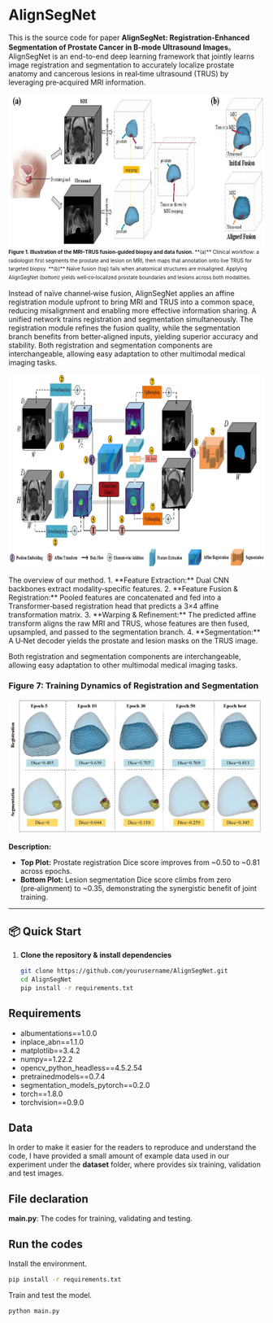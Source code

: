 # AlignSegNet
This is the source code for paper **AlignSegNet: Registration-Enhanced Segmentation of Prostate Cancer in B-mode Ultrasound Images**。
AlignSegNet is an end-to-end deep learning framework that jointly learns image registration and segmentation to accurately localize prostate anatomy and cancerous lesions in real‑time ultrasound (TRUS) by leveraging pre‑acquired MRI information.

<div align=center><img width="800" height="300" src="figures/Figure_1.jpg"/></div>
  <figcaption style="text-align:left; font-size:0.85em; line-height:1.4;">
    <small>
      <strong>Figure 1. Illustration of the MRI–TRUS fusion‑guided biopsy and data fusion.</strong>  
**(a)** Clinical workflow: a radiologist first segments the prostate and lesion on MRI, then maps that annotation onto live TRUS for targeted biopsy.  
**(b)** Naïve fusion (top) fails when anatomical structures are misaligned. Applying AlignSegNet (bottom) yields well‑co‑localized prostate boundaries and lesions across both modalities.
    </small>
  </figcaption>

Instead of naïve channel‑wise fusion, AlignSegNet applies an affine registration module upfront to bring MRI and TRUS into a common space, reducing misalignment and enabling more effective information sharing. A unified network trains registration and segmentation simultaneously. The registration module refines the fusion quality, while the segmentation branch benefits from better‑aligned inputs, yielding superior accuracy and stability. Both registration and segmentation components are interchangeable, allowing easy adaptation to other multimodal medical imaging tasks.

<div align=center><img width="1200" height="380" src="https://github.com/sangst-lab/AlignSegNet/blob/main/figures/Figure_2.jpg"/></div>
<p align="left"> 
The overview of our method. 1. **Feature Extraction:** Dual CNN backbones extract modality‑specific features.  
2. **Feature Fusion & Registration:** Pooled features are concatenated and fed into a Transformer‑based registration head that predicts a 3×4 affine transformation matrix.  
3. **Warping & Refinement:** The predicted affine transform aligns the raw MRI and TRUS, whose features are then fused, upsampled, and passed to the segmentation branch.  
4. **Segmentation:** A U‑Net decoder yields the prostate and lesion masks on the TRUS image.
</p>

Both registration and segmentation components are interchangeable, allowing easy adaptation to other multimodal medical imaging tasks.



### Figure 7: Training Dynamics of Registration and Segmentation  
<div align="center">
  <img src="figures/Figure_7.jpg" width="800" alt="Figure 7: Epoch-wise performance">
</div>

**Description:**  
- **Top Plot:** Prostate registration Dice score improves from ~0.50 to ~0.81 across epochs.  
- **Bottom Plot:** Lesion segmentation Dice score climbs from zero (pre‑alignment) to ~0.35, demonstrating the synergistic benefit of joint training.

---

## 📦 Quick Start

1. **Clone the repository & install dependencies**  
   ```bash
   git clone https://github.com/yourusername/AlignSegNet.git
   cd AlignSegNet
   pip install -r requirements.txt


## Requirements
* albumentations==1.0.0
* inplace_abn==1.1.0
* matplotlib==3.4.2
* numpy==1.22.2
* opencv_python_headless==4.5.2.54
* pretrainedmodels==0.7.4
* segmentation_models_pytorch==0.2.0
* torch==1.8.0
* torchvision==0.9.0

## Data
In order to make it easier for the readers to reproduce and understand the code, I have provided a small amount of example data used in our experiment under the **dataset** folder, where provides six training, validation and test images.

## File declaration


**main.py**: The codes for training, validating and testing.

## Run the codes
Install the environment.
```bash
pip install -r requirements.txt
```

Train and test the model.
```bash
python main.py
```
